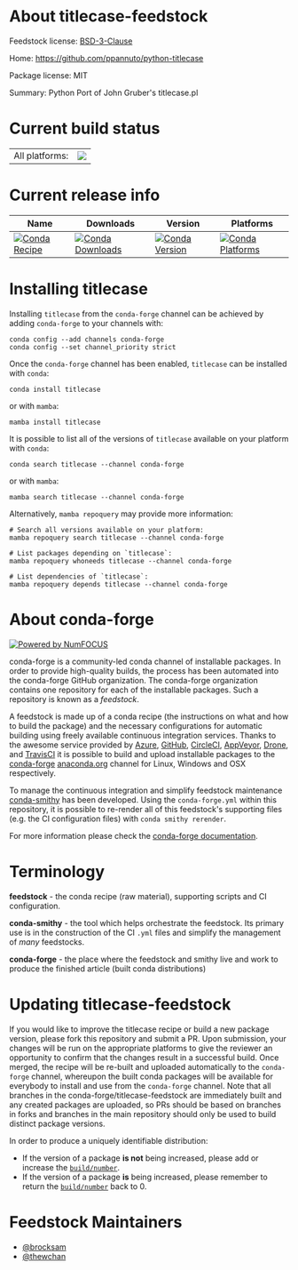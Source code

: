 About titlecase-feedstock
=========================

Feedstock license: [BSD-3-Clause](https://github.com/conda-forge/titlecase-feedstock/blob/main/LICENSE.txt)

Home: https://github.com/ppannuto/python-titlecase

Package license: MIT

Summary: Python Port of John Gruber's titlecase.pl

Current build status
====================


<table><tr><td>All platforms:</td>
    <td>
      <a href="https://dev.azure.com/conda-forge/feedstock-builds/_build/latest?definitionId=10633&branchName=main">
        <img src="https://dev.azure.com/conda-forge/feedstock-builds/_apis/build/status/titlecase-feedstock?branchName=main">
      </a>
    </td>
  </tr>
</table>

Current release info
====================

| Name | Downloads | Version | Platforms |
| --- | --- | --- | --- |
| [![Conda Recipe](https://img.shields.io/badge/recipe-titlecase-green.svg)](https://anaconda.org/conda-forge/titlecase) | [![Conda Downloads](https://img.shields.io/conda/dn/conda-forge/titlecase.svg)](https://anaconda.org/conda-forge/titlecase) | [![Conda Version](https://img.shields.io/conda/vn/conda-forge/titlecase.svg)](https://anaconda.org/conda-forge/titlecase) | [![Conda Platforms](https://img.shields.io/conda/pn/conda-forge/titlecase.svg)](https://anaconda.org/conda-forge/titlecase) |

Installing titlecase
====================

Installing `titlecase` from the `conda-forge` channel can be achieved by adding `conda-forge` to your channels with:

```
conda config --add channels conda-forge
conda config --set channel_priority strict
```

Once the `conda-forge` channel has been enabled, `titlecase` can be installed with `conda`:

```
conda install titlecase
```

or with `mamba`:

```
mamba install titlecase
```

It is possible to list all of the versions of `titlecase` available on your platform with `conda`:

```
conda search titlecase --channel conda-forge
```

or with `mamba`:

```
mamba search titlecase --channel conda-forge
```

Alternatively, `mamba repoquery` may provide more information:

```
# Search all versions available on your platform:
mamba repoquery search titlecase --channel conda-forge

# List packages depending on `titlecase`:
mamba repoquery whoneeds titlecase --channel conda-forge

# List dependencies of `titlecase`:
mamba repoquery depends titlecase --channel conda-forge
```


About conda-forge
=================

[![Powered by
NumFOCUS](https://img.shields.io/badge/powered%20by-NumFOCUS-orange.svg?style=flat&colorA=E1523D&colorB=007D8A)](https://numfocus.org)

conda-forge is a community-led conda channel of installable packages.
In order to provide high-quality builds, the process has been automated into the
conda-forge GitHub organization. The conda-forge organization contains one repository
for each of the installable packages. Such a repository is known as a *feedstock*.

A feedstock is made up of a conda recipe (the instructions on what and how to build
the package) and the necessary configurations for automatic building using freely
available continuous integration services. Thanks to the awesome service provided by
[Azure](https://azure.microsoft.com/en-us/services/devops/), [GitHub](https://github.com/),
[CircleCI](https://circleci.com/), [AppVeyor](https://www.appveyor.com/),
[Drone](https://cloud.drone.io/welcome), and [TravisCI](https://travis-ci.com/)
it is possible to build and upload installable packages to the
[conda-forge](https://anaconda.org/conda-forge) [anaconda.org](https://anaconda.org/)
channel for Linux, Windows and OSX respectively.

To manage the continuous integration and simplify feedstock maintenance
[conda-smithy](https://github.com/conda-forge/conda-smithy) has been developed.
Using the ``conda-forge.yml`` within this repository, it is possible to re-render all of
this feedstock's supporting files (e.g. the CI configuration files) with ``conda smithy rerender``.

For more information please check the [conda-forge documentation](https://conda-forge.org/docs/).

Terminology
===========

**feedstock** - the conda recipe (raw material), supporting scripts and CI configuration.

**conda-smithy** - the tool which helps orchestrate the feedstock.
                   Its primary use is in the construction of the CI ``.yml`` files
                   and simplify the management of *many* feedstocks.

**conda-forge** - the place where the feedstock and smithy live and work to
                  produce the finished article (built conda distributions)


Updating titlecase-feedstock
============================

If you would like to improve the titlecase recipe or build a new
package version, please fork this repository and submit a PR. Upon submission,
your changes will be run on the appropriate platforms to give the reviewer an
opportunity to confirm that the changes result in a successful build. Once
merged, the recipe will be re-built and uploaded automatically to the
`conda-forge` channel, whereupon the built conda packages will be available for
everybody to install and use from the `conda-forge` channel.
Note that all branches in the conda-forge/titlecase-feedstock are
immediately built and any created packages are uploaded, so PRs should be based
on branches in forks and branches in the main repository should only be used to
build distinct package versions.

In order to produce a uniquely identifiable distribution:
 * If the version of a package **is not** being increased, please add or increase
   the [``build/number``](https://docs.conda.io/projects/conda-build/en/latest/resources/define-metadata.html#build-number-and-string).
 * If the version of a package **is** being increased, please remember to return
   the [``build/number``](https://docs.conda.io/projects/conda-build/en/latest/resources/define-metadata.html#build-number-and-string)
   back to 0.

Feedstock Maintainers
=====================

* [@brocksam](https://github.com/brocksam/)
* [@thewchan](https://github.com/thewchan/)

